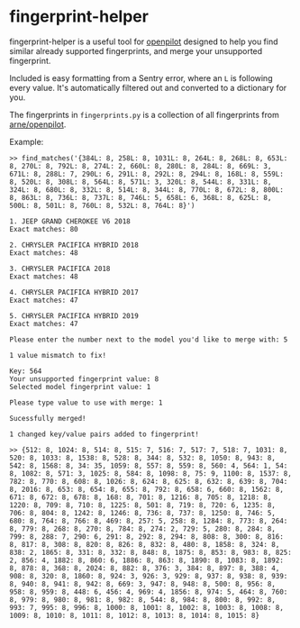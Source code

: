 # fingerprint-helper

fingerprint-helper is a useful tool for [openpilot](https://github.com/commaai/openpilot) designed to help you find similar already supported fingerprints, and merge your unsupported fingerprint.

Included is easy formatting from a Sentry error, where an `L` is following every value. It's automatically filtered out and converted to a dictionary for you.

The fingerprints in `fingerprints.py` is a collection of all fingerprints from [arne/openpilot](https://github.com/arne182/openpilot).

Example:

    >> find_matches('{384L: 8, 258L: 8, 1031L: 8, 264L: 8, 268L: 8, 653L: 8, 270L: 8, 792L: 8, 274L: 2, 660L: 8, 280L: 8, 284L: 8, 669L: 3, 671L: 8, 288L: 7, 290L: 6, 291L: 8, 292L: 8, 294L: 8, 168L: 8, 559L: 8, 520L: 8, 308L: 8, 564L: 8, 571L: 3, 320L: 8, 544L: 8, 331L: 8, 324L: 8, 680L: 8, 332L: 8, 514L: 8, 344L: 8, 770L: 8, 672L: 8, 800L: 8, 863L: 8, 736L: 8, 737L: 8, 746L: 5, 658L: 6, 368L: 8, 625L: 8, 500L: 8, 501L: 8, 760L: 8, 532L: 8, 764L: 8}')
    
    1. JEEP GRAND CHEROKEE V6 2018
    Exact matches: 80

    2. CHRYSLER PACIFICA HYBRID 2018
    Exact matches: 48

    3. CHRYSLER PACIFICA 2018
    Exact matches: 48

    4. CHRYSLER PACIFICA HYBRID 2017
    Exact matches: 47

    5. CHRYSLER PACIFICA HYBRID 2019
    Exact matches: 47

    Please enter the number next to the model you'd like to merge with: 5
    
    1 value mismatch to fix!

    Key: 564
    Your unsupported fingerprint value: 8
    Selected model fingerprint value: 1

    Please type value to use with merge: 1
    
    Sucessfully merged!

    1 changed key/value pairs added to fingerprint!
    
    >> {512: 8, 1024: 8, 514: 8, 515: 7, 516: 7, 517: 7, 518: 7, 1031: 8, 520: 8, 1033: 8, 1538: 8, 528: 8, 344: 8, 532: 8, 1050: 8, 943: 8, 542: 8, 1568: 8, 34: 35, 1059: 8, 557: 8, 559: 8, 560: 4, 564: 1, 54: 8, 1082: 8, 571: 3, 1025: 8, 584: 8, 1098: 8, 75: 9, 1100: 8, 1537: 8, 782: 8, 770: 8, 608: 8, 1026: 8, 624: 8, 625: 8, 632: 8, 639: 8, 704: 8, 2016: 8, 653: 8, 654: 8, 655: 8, 792: 8, 658: 6, 660: 8, 1562: 8, 671: 8, 672: 8, 678: 8, 168: 8, 701: 8, 1216: 8, 705: 8, 1218: 8, 1220: 8, 709: 8, 710: 8, 1225: 8, 501: 8, 719: 8, 720: 6, 1235: 8, 706: 8, 804: 8, 1242: 8, 1246: 8, 736: 8, 737: 8, 1250: 8, 746: 5, 680: 8, 764: 8, 766: 8, 469: 8, 257: 5, 258: 8, 1284: 8, 773: 8, 264: 8, 779: 8, 268: 8, 270: 8, 784: 8, 274: 2, 729: 5, 280: 8, 284: 8, 799: 8, 288: 7, 290: 6, 291: 8, 292: 8, 294: 8, 808: 8, 300: 8, 816: 8, 817: 8, 308: 8, 820: 8, 826: 8, 832: 8, 480: 8, 1858: 8, 324: 8, 838: 2, 1865: 8, 331: 8, 332: 8, 848: 8, 1875: 8, 853: 8, 983: 8, 825: 2, 856: 4, 1882: 8, 860: 6, 1886: 8, 863: 8, 1890: 8, 1083: 8, 1892: 8, 878: 8, 368: 8, 2024: 8, 882: 8, 376: 3, 384: 8, 897: 8, 388: 4, 908: 8, 320: 8, 1860: 8, 924: 3, 926: 3, 929: 8, 937: 8, 938: 8, 939: 8, 940: 8, 941: 8, 942: 8, 669: 3, 947: 8, 948: 8, 500: 8, 956: 8, 958: 8, 959: 8, 448: 6, 456: 4, 969: 4, 1856: 8, 974: 5, 464: 8, 760: 8, 979: 8, 980: 8, 981: 8, 982: 8, 544: 8, 984: 8, 800: 8, 992: 8, 993: 7, 995: 8, 996: 8, 1000: 8, 1001: 8, 1002: 8, 1003: 8, 1008: 8, 1009: 8, 1010: 8, 1011: 8, 1012: 8, 1013: 8, 1014: 8, 1015: 8}
